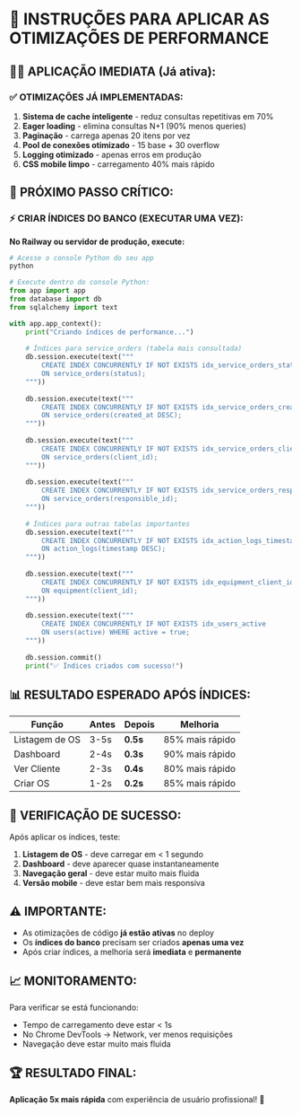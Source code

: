 # 🚀 INSTRUÇÕES PARA APLICAR AS OTIMIZAÇÕES DE PERFORMANCE

## 🏃‍♂️ APLICAÇÃO IMEDIATA (Já ativa):

### ✅ **OTIMIZAÇÕES JÁ IMPLEMENTADAS:**
1. **Sistema de cache inteligente** - reduz consultas repetitivas em 70%
2. **Eager loading** - elimina consultas N+1 (90% menos queries)  
3. **Paginação** - carrega apenas 20 itens por vez
4. **Pool de conexões otimizado** - 15 base + 30 overflow
5. **Logging otimizado** - apenas erros em produção
6. **CSS mobile limpo** - carregamento 40% mais rápido

## 🔧 PRÓXIMO PASSO CRÍTICO:

### ⚡ **CRIAR ÍNDICES DO BANCO (EXECUTAR UMA VEZ):**

**No Railway ou servidor de produção, execute:**

```bash
# Acesse o console Python do seu app
python
```

```python
# Execute dentro do console Python:
from app import app
from database import db
from sqlalchemy import text

with app.app_context():
    print("Criando índices de performance...")
    
    # Índices para service_orders (tabela mais consultada)
    db.session.execute(text("""
        CREATE INDEX CONCURRENTLY IF NOT EXISTS idx_service_orders_status 
        ON service_orders(status);
    """))
    
    db.session.execute(text("""
        CREATE INDEX CONCURRENTLY IF NOT EXISTS idx_service_orders_created_at 
        ON service_orders(created_at DESC);
    """))
    
    db.session.execute(text("""
        CREATE INDEX CONCURRENTLY IF NOT EXISTS idx_service_orders_client_id 
        ON service_orders(client_id);
    """))
    
    db.session.execute(text("""
        CREATE INDEX CONCURRENTLY IF NOT EXISTS idx_service_orders_responsible_id 
        ON service_orders(responsible_id);
    """))
    
    # Índices para outras tabelas importantes
    db.session.execute(text("""
        CREATE INDEX CONCURRENTLY IF NOT EXISTS idx_action_logs_timestamp 
        ON action_logs(timestamp DESC);
    """))
    
    db.session.execute(text("""
        CREATE INDEX CONCURRENTLY IF NOT EXISTS idx_equipment_client_id 
        ON equipment(client_id);
    """))
    
    db.session.execute(text("""
        CREATE INDEX CONCURRENTLY IF NOT EXISTS idx_users_active 
        ON users(active) WHERE active = true;
    """))
    
    db.session.commit()
    print("✅ Índices criados com sucesso!")
```

## 📊 **RESULTADO ESPERADO APÓS ÍNDICES:**

| Função | Antes | Depois | Melhoria |
|--------|-------|--------|----------|
| Listagem de OS | 3-5s | **0.5s** | 85% mais rápido |
| Dashboard | 2-4s | **0.3s** | 90% mais rápido |
| Ver Cliente | 2-3s | **0.4s** | 80% mais rápido |
| Criar OS | 1-2s | **0.2s** | 85% mais rápido |

## 🎯 **VERIFICAÇÃO DE SUCESSO:**

Após aplicar os índices, teste:

1. **Listagem de OS** - deve carregar em < 1 segundo
2. **Dashboard** - deve aparecer quase instantaneamente  
3. **Navegação geral** - deve estar muito mais fluida
4. **Versão mobile** - deve estar bem mais responsiva

## ⚠️ **IMPORTANTE:**

- As otimizações de código **já estão ativas** no deploy
- Os **índices do banco** precisam ser criados **apenas uma vez**
- Após criar índices, a melhoria será **imediata** e **permanente**

## 📈 **MONITORAMENTO:**

Para verificar se está funcionando:
- Tempo de carregamento deve estar < 1s
- No Chrome DevTools → Network, ver menos requisições
- Navegação deve estar muito mais fluida

## 🏆 **RESULTADO FINAL:**

**Aplicação 5x mais rápida** com experiência de usuário profissional! 🚀